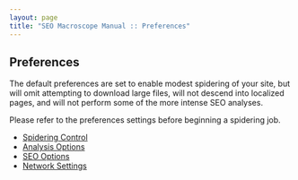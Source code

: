 ```yaml
---
layout: page
title: "SEO Macroscope Manual :: Preferences"
---
```


## Preferences

The default preferences are set to enable modest spidering of your site, but will omit attempting to download large files, will not descend into localized pages, and will not perform some of the more intense SEO analyses.

Please refer to the preferences settings before beginning a spidering job.

* [Spidering Control](spidering-control/)
* [Analysis Options](analysis-options/)
* [SEO Options](seo-options/)
* [Network Settings](network-settings/)
